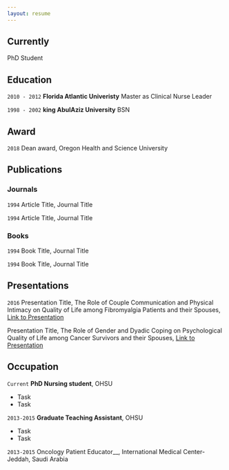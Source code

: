 ```yaml
---
layout: resume
---
```

## Currently

PhD Student
## Education 

`2010 - 2012`
__Florida Atlantic Univeristy__
Master as Clinical Nurse Leader

`1998 - 2002`
__king AbulAziz University__
BSN 

## Award

`2018`
Dean award, Oregon Health and Science University 

## Publications

<!-- A list is also available [online](https://scholar.google.co.uk/citations?user=LTOTl0YAAAAJ) -->

### Journals

`1994`
Article Title, Journal Title

`1994`
Article Title, Journal Title

### Books

`1994`
Book Title, Journal Title

`1994`
Book Title, Journal Title


## Presentations

`2016`
Presentation Title, The Role of Couple Communication and Physical Intimacy on Quality of Life among Fibromyalgia Patients and their Spouses, <a href="https://MyWebsite.tld/presentation1">Link to Presentation</a>

Presentation Title, The Role of Gender and Dyadic Coping on Psychological Quality of Life among Cancer Survivors and their Spouses, <a href="https://MyWebsite.tld/presentation1">Link to Presentation</a>


## Occupation

`Current`
__PhD Nursing student__, OHSU 

- Task
- Task

`2013-2015`
__Graduate Teaching Assistant__, OHSU

- Task
- Task

`2013-2015`
Oncology Patient Educator__, International Medical Center- Jeddah, Saudi Arabia

<!-- ### Footer

Last updated: May 2013 -->


